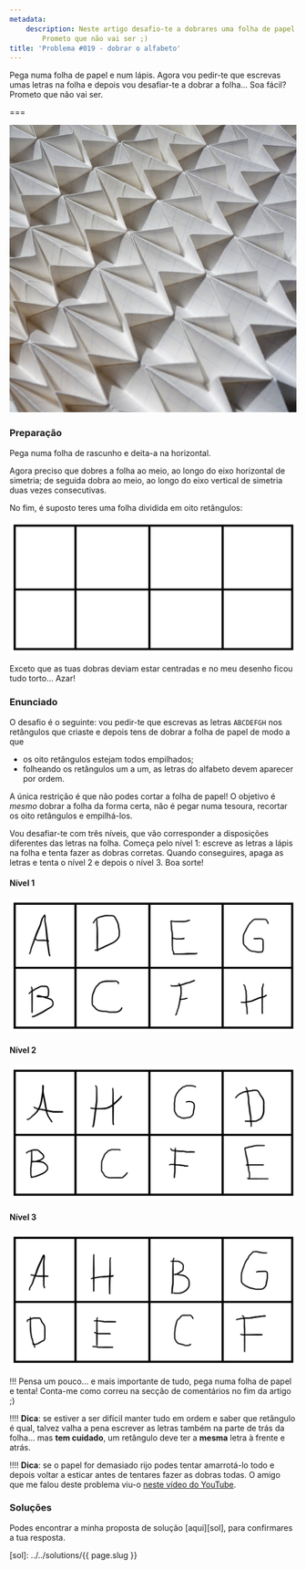 ```yaml
---
metadata:
    description: Neste artigo desafio-te a dobrares uma folha de papel... Soa fácil?
        Prometo que não vai ser ;)
title: 'Problema #019 - dobrar o alfabeto'
---
```


Pega numa folha de papel e num lápis. Agora vou pedir-te que escrevas umas letras na folha e depois vou desafiar-te a dobrar a folha... Soa fácil? Prometo que não vai ser.

===

![A picture of some paper sheets folded in a nice pattern](aaa.jpg "Photo by Thomas Renaud on Unsplash")

### Preparação

Pega numa folha de rascunho e deita-a na horizontal.

Agora preciso que dobres a folha ao meio, ao longo do eixo horizontal de simetria; de seguida dobra ao meio, ao longo do eixo vertical de simetria duas vezes consecutivas.

No fim, é suposto teres uma folha dividida em oito retângulos:

![The creases marked in a piece of paper](frame.png)

Exceto que as tuas dobras deviam estar centradas e no meu desenho ficou tudo torto... Azar!

### Enunciado

O desafio é o seguinte: vou pedir-te que escrevas as letras `ABCDEFGH` nos retângulos que criaste e depois tens de dobrar a folha de papel de modo a que

 - os oito retângulos estejam todos empilhados;
 - folheando os retângulos um a um, as letras do alfabeto devem aparecer por ordem.

A única restrição é que não podes cortar a folha de papel! O objetivo é _mesmo_ dobrar a folha da forma certa, não é pegar numa tesoura, recortar os oito retângulos e empilhá-los.

Vou desafiar-te com três níveis, que vão corresponder a disposições diferentes das letras na folha. Começa pelo nível 1: escreve as letras a lápis na folha e tenta fazer as dobras corretas. Quando conseguires, apaga as letras e tenta o nível 2 e depois o nível 3. Boa sorte!

#### Nível 1

![Left to right, top to bottom the letters are ADEG / BCFH](lvl1.png "ADEG / BCFH")

#### Nível 2

![Left to right, top to bottom the letters are AHGD / BCFE](lvl2.png "AHGD / BCFE")

#### Nível 3

![Left to right, top to bottom the letters are AHBG / DECF](lvl3.png "AHBG / DECF")

!!! Pensa um pouco... e mais importante de tudo, pega numa folha de papel e tenta! Conta-me como correu na secção de comentários no fim da artigo ;)

!!!! **Dica**: se estiver a ser difícil manter tudo em ordem e saber que retângulo é qual, talvez valha a pena escrever as letras também na parte de trás da folha... mas **tem cuidado**, um retângulo deve ter a **mesma** letra à frente e atrás.

!!!! **Dica**: se o papel for demasiado rijo podes tentar amarrotá-lo todo e depois voltar a esticar antes de tentares fazer as dobras todas.
O amigo que me falou deste problema viu-o [neste vídeo do YouTube](https://www.youtube.com/watch?v=GpClxF41ugg).

### Soluções

Podes encontrar a minha proposta de solução [aqui][sol], para confirmares a tua resposta.

[sol]: ../../solutions/{{ page.slug }}
